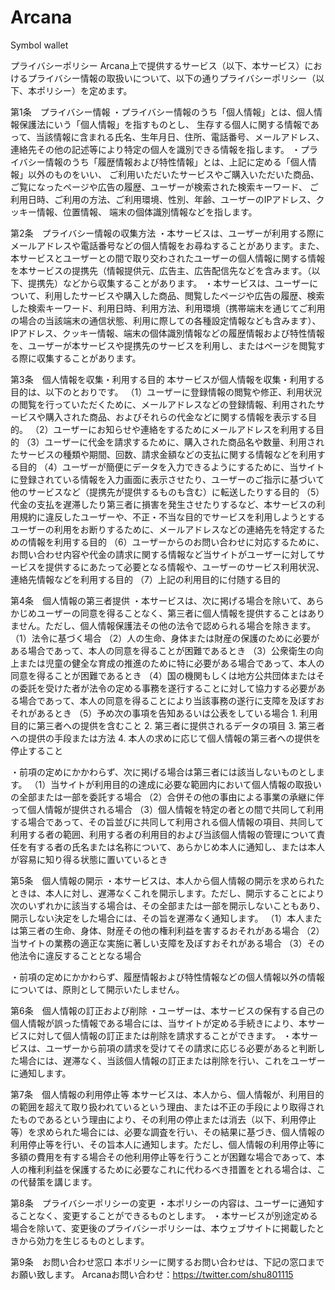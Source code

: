 # Arcana
Symbol wallet



プライバシーポリシー
Arcana上で提供するサービス（以下、本サービス）におけるプライバシー情報の取扱いについて、以下の通りプライバシーポリシー（以下、本ポリシー）を定めます。

第1条　プライバシー情報
・プライバシー情報のうち「個人情報」とは、個人情報保護法にいう「個人情報」を指すものとし、 生存する個人に関する情報であって、当該情報に含まれる氏名、生年月日、住所、電話番号、メールアドレス、 連絡先その他の記述等により特定の個人を識別できる情報を指します。
・プライバシー情報のうち「履歴情報および特性情報」とは、上記に定める「個人情報」以外のものをいい、 ご利用いただいたサービスやご購入いただいた商品、ご覧になったページや広告の履歴、ユーザーが検索された検索キーワード、 ご利用日時、ご利用の方法、ご利用環境、性別、年齢、ユーザーのIPアドレス、クッキー情報、位置情報、 端末の個体識別情報などを指します。

第2条　プライバシー情報の収集方法
・本サービスは、ユーザーが利用する際にメールアドレスや電話番号などの個人情報をお尋ねすることがあります。また、本サービスとユーザーとの間で取り交わされたユーザーの個人情報に関する情報を本サービスの提携先（情報提供元、広告主、広告配信先などを含みます。（以下、提携先）などから収集することがあります。
・本サービスは、ユーザーについて、利用したサービスや購入した商品、閲覧したページや広告の履歴、検索した検索キーワード、利用日時、利用方法、利用環境（携帯端末を通じてご利用の場合の当該端末の通信状態、利用に際しての各種設定情報なども含みます）、IPアドレス、クッキー情報、端末の個体識別情報などの履歴情報および特性情報を、ユーザーが本サービスや提携先のサービスを利用し、またはページを閲覧する際に収集することがあります。

第3条　個人情報を収集・利用する目的
本サービスが個人情報を収集・利用する目的は、以下のとおりです。
（1）ユーザーに登録情報の閲覧や修正、利用状況の閲覧を行っていただくために、メールアドレスなどの登録情報、利用されたサービスや購入された商品、およびそれらの代金などに関する情報を表示する目的。
（2）ユーザーにお知らせや連絡をするためにメールアドレスを利用する目的
（3）ユーザーに代金を請求するために、購入された商品名や数量、利用されたサービスの種類や期間、回数、請求金額などの支払に関する情報などを利用する目的
（4）ユーザーが簡便にデータを入力できるようにするために、当サイトに登録されている情報を入力画面に表示させたり、ユーザーのご指示に基づいて他のサービスなど（提携先が提供するものも含む）に転送したりする目的
（5）代金の支払を遅滞したり第三者に損害を発生させたりするなど、本サービスの利用規約に違反したユーザーや、不正・不当な目的でサービスを利用しようとするユーザーの利用をお断りするために、メールアドレスなどの連絡先を特定するための情報を利用する目的
（6）ユーザーからのお問い合わせに対応するために、お問い合わせ内容や代金の請求に関する情報など当サイトがユーザーに対してサービスを提供するにあたって必要となる情報や、ユーザーのサービス利用状況、連絡先情報などを利用する目的
（7）上記の利用目的に付随する目的

第4条　個人情報の第三者提供
・本サービスは、次に掲げる場合を除いて、あらかじめユーザーの同意を得ることなく、第三者に個人情報を提供することはありません。ただし、個人情報保護法その他の法令で認められる場合を除きます。
（1）法令に基づく場合
（2）人の生命、身体または財産の保護のために必要がある場合であって、本人の同意を得ることが困難であるとき
（3）公衆衛生の向上または児童の健全な育成の推進のために特に必要がある場合であって、本人の同意を得ることが困難であるとき
（4）国の機関もしくは地方公共団体またはその委託を受けた者が法令の定める事務を遂行することに対して協力する必要がある場合であって、本人の同意を得ることにより当該事務の遂行に支障を及ぼすおそれがあるとき
（5）予め次の事項を告知あるいは公表をしている場合
    1. 利用目的に第三者への提供を含むこと
    2. 第三者に提供されるデータの項目
    3. 第三者への提供の手段または方法
    4. 本人の求めに応じて個人情報の第三者への提供を停止すること

・前項の定めにかかわらず、次に掲げる場合は第三者には該当しないものとします。
（1）当サイトが利用目的の達成に必要な範囲内において個人情報の取扱いの全部または一部を委託する場合
（2）合併その他の事由による事業の承継に伴って個人情報が提供される場合
（3）個人情報を特定の者との間で共同して利用する場合であって、その旨並びに共同して利用される個人情報の項目、共同して利用する者の範囲、利用する者の利用目的および当該個人情報の管理について責任を有する者の氏名または名称について、あらかじめ本人に通知し、または本人が容易に知り得る状態に置いているとき

第5条　個人情報の開示
・本サービスは、本人から個人情報の開示を求められたときは、本人に対し、遅滞なくこれを開示します。ただし、開示することにより次のいずれかに該当する場合は、その全部または一部を開示しないこともあり、開示しない決定をした場合には、その旨を遅滞なく通知します。
（1）本人または第三者の生命、身体、財産その他の権利利益を害するおそれがある場合
（2）当サイトの業務の適正な実施に著しい支障を及ぼすおそれがある場合
（3）その他法令に違反することとなる場合

・前項の定めにかかわらず、履歴情報および特性情報などの個人情報以外の情報については、原則として開示いたしません。

第6条　個人情報の訂正および削除
・ユーザーは、本サービスの保有する自己の個人情報が誤った情報である場合には、当サイトが定める手続きにより、本サービスに対して個人情報の訂正または削除を請求することができます。
・本サービスは、ユーザーから前項の請求を受けてその請求に応じる必要があると判断した場合には、遅滞なく、当該個人情報の訂正または削除を行い、これをユーザーに通知します。

第7条　個人情報の利用停止等
本サービスは、本人から、個人情報が、利用目的の範囲を超えて取り扱われているという理由、または不正の手段により取得されたものであるという理由により、その利用の停止または消去（以下、利用停止等）を求められた場合には、必要な調査を行い、その結果に基づき、個人情報の利用停止等を行い、その旨本人に通知します。ただし、個人情報の利用停止等に多額の費用を有する場合その他利用停止等を行うことが困難な場合であって、本人の権利利益を保護するために必要なこれに代わるべき措置をとれる場合は、この代替策を講じます。

第8条　プライバシーポリシーの変更
・本ポリシーの内容は、ユーザーに通知することなく、変更することができるものとします。
・本サービスが別途定める場合を除いて、変更後のプライバシーポリシーは、本ウェブサイトに掲載したときから効力を生じるものとします。

第9条　お問い合わせ窓口
本ポリシーに関するお問い合わせは、下記の窓口までお願い致します。
Arcanaお問い合わせ：https://twitter.com/shu801115

